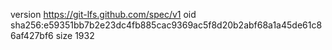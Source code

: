 version https://git-lfs.github.com/spec/v1
oid sha256:e59351bb7b2e23dc4fb885cac9369ac5f8d20b2abf68a1a45de61c86af427bf6
size 1932

